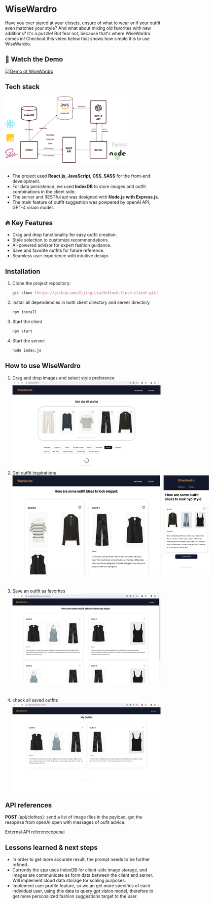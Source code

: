 # WiseWardro

Have you ever stared at your closets, unsure of what to wear or if your outfit even matches your style? And what about mixing old favorites with new additions? It's a puzzle! But fear not, because that's where WiseWardro comes in! Checkout this video below that shows how simple it is to use WiseWardro.

## 🎥 Watch the Demo

<div align=”center” >
     <a href="https://www.youtube.com/watch?v=pKMiv-bPQ00">
       <img src="https://img.youtube.com/vi/pKMiv-bPQ00/0.jpg" alt="Demo of WiseWardro" width="640" height="auto" />
     </a>
</div>

## Tech stack

<div align=”center”>
<img  src="./readme_assets/WiseWardro_architect_bk.png" alt="Project Architecture and Tech Stack" width="400" height="auto"/>
</div>
<br>

- The project used **React.js, JavaScript, CSS, SASS** for the front-end development.
- For data persistence, we used **IndexDB** to store images and outfit combinations in the client side.
- The server and RESTful api was designed with **Node.js with Express.js**.
- The main feature of outfit suggestion was powpered by openAI API, GPT-4 vision model.

## 🔥 Key Features

- Drag and drop functionality for easy outfit creation.
- Style selection to customize recommendations.
- AI-powered advisor for expert fashion guidance.
- Save and favorite outfits for future reference.
- Seamless user experience with intuitive design.

## Installation

1. Clone the project repository:

   ```bash
   git clone [https://github.com/Zijing-Liu/InStock-finch-client.git]
   ```

2. Install all dependencies in both client directory and server directory

   ```bash
   npm install
   ```

3. Start the client

   ```bash
   npm start
   ```

4. Start the server:
   ```bash
   node index.js
   ```

## How to use WiseWardro

1. Drag and drop images and select style preference
   ![upload images](./readme_assets/upload_images.png)
   <br>
2. Get outfit inspirations
   <div style="display: flex; justify-content: space-between">
     <img  src="./readme_assets/recommendations.png" alt="get outfit ideas desktop view" height="320px" width="auto" style="margin-right: 10px;" />
     <img src="./readme_assets/recommendations_mobile.png" alt="get outfit ideas mobile view" height="320px"  width="auto" />
   </div>
<br>

3. Save an outfit as favorites
   ![save or remove an outfit](./readme_assets/fav_unfav_outfits.png)

<br>

4. check all saved outfits
   <br>
   ![my favorite outfits](./readme_assets/my-outfits.png)

## API references

**POST** (api/clothes): send a list of image files in the payload, get the resopnse from openAI open with messages of oufit advice.

External API reference[openai](https://platform.openai.com/docs/guides/vision)

## Lessons learned & next steps

- In order to get more accurate result, the prompt needs to be further refined.
- Currently the app uses IndexDB for client-side image storage, and images are communicate as form data between the client and server. Will implement cloud data storage for scaling purposes.
- Implement user profile feature, so we an get more specifics of each individual user, using this data to query gpt vision model, therefore to get more personalized fashion suggestions target to the user.
